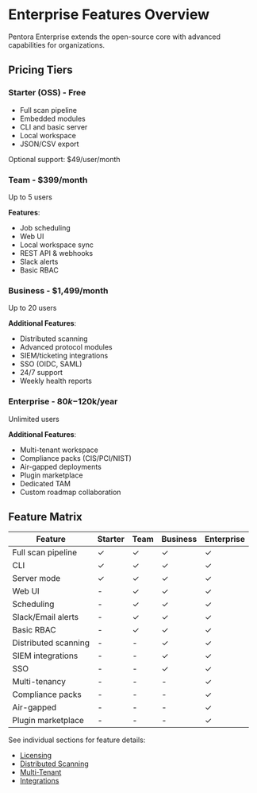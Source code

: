 # Enterprise Features Overview

Pentora Enterprise extends the open-source core with advanced capabilities for organizations.

## Pricing Tiers

### Starter (OSS) - Free
- Full scan pipeline
- Embedded modules
- CLI and basic server
- Local workspace
- JSON/CSV export

Optional support: $49/user/month

### Team - $399/month
Up to 5 users

**Features**:
- Job scheduling
- Web UI
- Local workspace sync
- REST API & webhooks
- Slack alerts
- Basic RBAC

### Business - $1,499/month
Up to 20 users

**Additional Features**:
- Distributed scanning
- Advanced protocol modules
- SIEM/ticketing integrations
- SSO (OIDC, SAML)
- 24/7 support
- Weekly health reports

### Enterprise - $80k-$120k/year
Unlimited users

**Additional Features**:
- Multi-tenant workspace
- Compliance packs (CIS/PCI/NIST)
- Air-gapped deployments
- Plugin marketplace
- Dedicated TAM
- Custom roadmap collaboration

## Feature Matrix

| Feature | Starter | Team | Business | Enterprise |
|---------|---------|------|----------|------------|
| Full scan pipeline | ✓ | ✓ | ✓ | ✓ |
| CLI | ✓ | ✓ | ✓ | ✓ |
| Server mode | ✓ | ✓ | ✓ | ✓ |
| Web UI | - | ✓ | ✓ | ✓ |
| Scheduling | - | ✓ | ✓ | ✓ |
| Slack/Email alerts | - | ✓ | ✓ | ✓ |
| Basic RBAC | - | ✓ | ✓ | ✓ |
| Distributed scanning | - | - | ✓ | ✓ |
| SIEM integrations | - | - | ✓ | ✓ |
| SSO | - | - | ✓ | ✓ |
| Multi-tenancy | - | - | - | ✓ |
| Compliance packs | - | - | - | ✓ |
| Air-gapped | - | - | - | ✓ |
| Plugin marketplace | - | - | - | ✓ |

See individual sections for feature details:
- [Licensing](/docs/enterprise/licensing)
- [Distributed Scanning](/docs/enterprise/distributed-scanning)
- [Multi-Tenant](/docs/enterprise/multi-tenant)
- [Integrations](/docs/enterprise/integrations)

